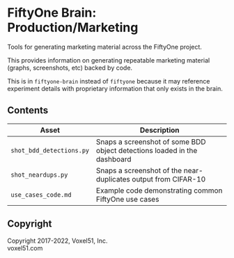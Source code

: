 # FiftyOne Brain: Production/Marketing

Tools for generating marketing material across the FiftyOne project.

This provides information on generating repeatable marketing material (graphs,
screenshots, etc) backed by code.

This is in `fiftyone-brain` instead of `fiftyone` because it may reference
experiment details with proprietary information that only exists in the brain.

## Contents

| Asset                    | Description                                                              |
| ------------------------ | ------------------------------------------------------------------------ |
| `shot_bdd_detections.py` | Snaps a screenshot of some BDD object detections loaded in the dashboard |
| `shot_neardups.py`       | Snaps a screenshot of the near-duplicates output from CIFAR-10           |
| `use_cases_code.md`      | Example code demonstrating common FiftyOne use cases                     |

## Copyright

Copyright 2017-2022, Voxel51, Inc.<br> voxel51.com
